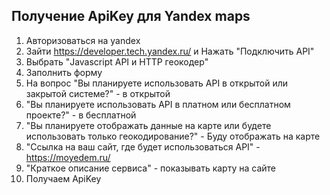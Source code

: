 ## Получение ApiKey для Yandex maps

1) Авторизоваться на yandex
2) Зайти https://developer.tech.yandex.ru/  и Нажать "Подключить API"
3) Выбрать "Javascript API и HTTP геокодер"
4) Заполнить форму
5) На вопрос "Вы планируете использовать API в открытой или закрытой системе?" - в открытой
6) "Вы планируете использовать API в платном или бесплатном проекте?" - в бесплатной
7) "Вы планируете отображать данные на карте или будете использовать только геокодирование?" - Буду отображать на карте
8) "Ссылка на ваш сайт, где будет использоваться API" - https://moyedem.ru/
9) "Краткое описание сервиса"  - показывать карту на сайте
10) Получаем ApiKey